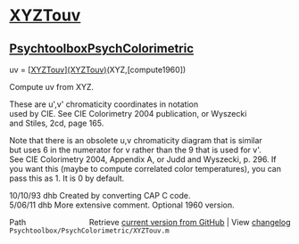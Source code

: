 # [XYZTouv](XYZTouv)
## [Psychtoolbox](Psychtoolbox)[PsychColorimetric](PsychColorimetric)

uv = [[XYZTouv](XYZTouv)][(XYZTouv)]((XYZTouv))(XYZ,[compute1960])  
  
Compute uv from XYZ.  
  
These are u',v' chromaticity coordinates in notation  
used by CIE.  See CIE Colorimetry 2004 publication, or Wyszecki  
and Stiles, 2cd, page 165.  
  
Note that there is an obsolete u,v chromaticity diagram that is similar  
but uses 6 in the numerator for v rather than the 9 that is used for v'.  
See CIE Colorimetry 2004, Appendix A, or Judd and Wyszecki, p. 296. If  
you want this (maybe to compute correlated color temperatures), you can  
pass this as 1.  It is 0 by default.  
  
10/10/93  dhb   Created by converting CAP C code.  
5/06/11   dhb   More extensive comment.  Optional 1960 version.   




<div class="code_header" style="text-align:right;">
  <span style="float:left;">Path&nbsp;&nbsp;</span> <span class="counter">Retrieve <a href=
  "https://raw.github.com/Psychtoolbox-3/Psychtoolbox-3/beta/Psychtoolbox/PsychColorimetric/XYZTouv.m">current version from GitHub</a> | View <a href=
  "https://github.com/Psychtoolbox-3/Psychtoolbox-3/commits/beta/Psychtoolbox/PsychColorimetric/XYZTouv.m">changelog</a></span>
</div>
<div class="code">
  <code>Psychtoolbox/PsychColorimetric/XYZTouv.m</code>
</div>

